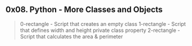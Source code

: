 ## 0x08. Python - More Classes and Objects

> 0-rectangle - Script that creates an empty class
> 1-rectangle - Script that defines width and height private class property
> 2-rectangle - Script that calculates the area & perimeter
